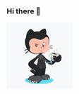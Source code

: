 ### Hi there 👋
<img align="left" width="150" height="150" src="https://github.com/caseycolvell/caseycolvell/blob/main/octocasey/octocat.png?raw=true">
<!--
**caseycolvell/caseycolvell** is a ✨ _special_ ✨ repository because its `README.md` (this file) appears on your GitHub profile.

Here are some ideas to get you started:

- 🔭 I’m currently working on ...
- 🌱 I’m currently learning ...
- 👯 I’m looking to collaborate on ...
- 🤔 I’m looking for help with ...
- 💬 Ask me about ...
- 📫 How to reach me: ...
- 😄 Pronouns: ...
- ⚡ Fun fact: ...
-->
